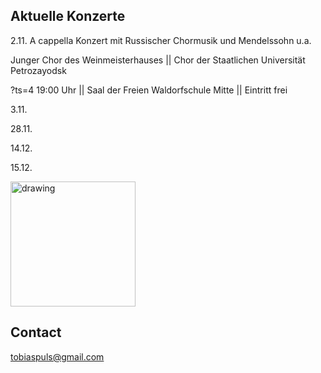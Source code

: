 ## Aktuelle Konzerte

2.11. A cappella Konzert mit Russischer Chormusik und Mendelssohn u.a.

<emsp> Junger Chor des Weinmeisterhauses || Chor der Staatlichen Universität Petrozayodsk

?ts=4 19:00 Uhr || Saal der Freien Waldorfschule Mitte || Eintritt frei


3.11.

28.11.

14.12.

15.12.

<img src="https://tobiaspuls.github.io/images/50.jpg" alt="drawing" width="200"/>



## Contact

<a href="mailto:tobiaspuls@gmail.com">tobiaspuls@gmail.com</a>
